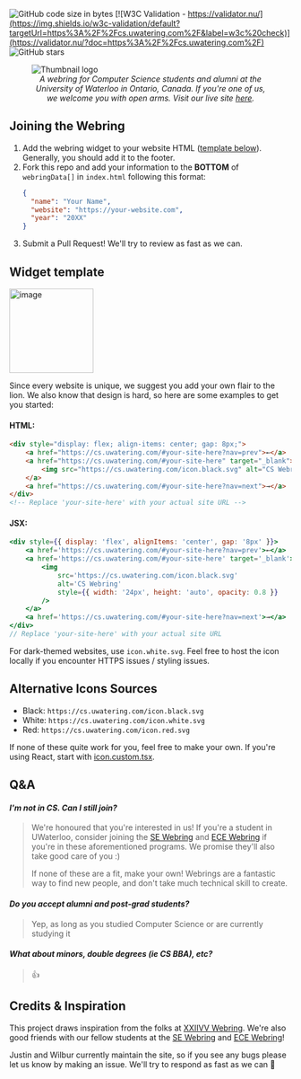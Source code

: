 ![GitHub code size in bytes](https://img.shields.io/github/languages/code-size/JusGu/uwatering.svg)
[![W3C Validation - https://validator.nu/](https://img.shields.io/w3c-validation/default?targetUrl=https%3A%2F%2Fcs.uwatering.com%2F&label=w3c%20check)](https://validator.nu/?doc=https%3A%2F%2Fcs.uwatering.com%2F)
![GitHub stars](https://img.shields.io/github/stars/JusGu/uwatering.svg?style=social)

<figure>
  <img src="./webAssets//og.png" alt="Thumbnail logo">
  <figcaption style="text-align: center; font-style: italic;">
    A webring for Computer Science students and alumni at the University of Waterloo in Ontario, Canada. If you're one of us, we welcome you with open arms. Visit our live site <a href="https://cs.uwatering.com">here</a>.
  </figcaption>
</figure>

## Joining the Webring

1. Add the webring widget to your website HTML ([template below](#widget-template)). Generally, you should add it to the footer.
2. Fork this repo and add your information to the **BOTTOM** of `webringData[]` in `index.html` following this format:
   ```json
   {
     "name": "Your Name",
     "website": "https://your-website.com",
     "year": "20XX"
   }
   ```
3. Submit a Pull Request! We'll try to review as fast as we can.

## Widget template

<img width="150" alt="image" src="https://github.com/user-attachments/assets/66c9e57a-c5ba-4426-b651-b9a37d74e198">

Since every website is unique, we suggest you add your own flair to the lion. We also know that design is hard, so here are some examples to get you started:

#### HTML:

```html
<div style="display: flex; align-items: center; gap: 8px;">
    <a href="https://cs.uwatering.com/#your-site-here?nav=prev">←</a>
    <a href="https://cs.uwatering.com/#your-site-here" target="_blank">
        <img src="https://cs.uwatering.com/icon.black.svg" alt="CS Webring" style="width: 24px; height: auto; opacity: 0.8;"/>
    </a>
    <a href="https://cs.uwatering.com/#your-site-here?nav=next">→</a>
</div>
<!-- Replace 'your-site-here' with your actual site URL -->
```

#### JSX:

```jsx
<div style={{ display: 'flex', alignItems: 'center', gap: '8px' }}>
    <a href='https://cs.uwatering.com/#your-site-here?nav=prev'>←</a>
    <a href='https://cs.uwatering.com/#your-site-here' target='_blank'>
        <img
            src='https://cs.uwatering.com/icon.black.svg'
            alt='CS Webring'
            style={{ width: '24px', height: 'auto', opacity: 0.8 }}
        />
    </a>
    <a href='https://cs.uwatering.com/#your-site-here?nav=next'>→</a>
</div>
// Replace 'your-site-here' with your actual site URL
```

For dark-themed websites, use `icon.white.svg`. Feel free to host the icon locally if you encounter HTTPS issues / styling issues.

## Alternative Icons Sources

- Black: `https://cs.uwatering.com/icon.black.svg`
- White: `https://cs.uwatering.com/icon.white.svg`
- Red: `https://cs.uwatering.com/icon.red.svg`

If none of these quite work for you, feel free to make your own. If you're using React, start with [icon.custom.tsx](./icon.custom.tsx).

## Q&A

#### _I'm not in CS. Can I still join?_

> We're honoured that you're interested in us! If you're a student in UWaterloo, consider joining the [SE Webring](https://se-webring.xyz/) and [ECE Webring](https://uw-ece.github.io/webring/) if you're in these aforementioned programs. We promise they'll also take good care of you :)
>
> If none of these are a fit, make your own! Webrings are a fantastic way to find new people, and don't take much technical skill to create.

#### _Do you accept alumni and post-grad students?_

> Yep, as long as you studied Computer Science or are currently studying it

#### _What about minors, double degrees (ie CS BBA), etc?_

> 👍

## Credits & Inspiration

This project draws inspiration from the folks at [XXIIVV Webring](https://webring.xxiivv.com/). We're also good friends with our fellow students at the [SE Webring](https://se-webring.xyz/) and [ECE Webring](https://uw-ece.github.io/webring/)!

Justin and Wilbur currently maintain the site, so if you see any bugs please let us know by making an issue. We'll try to respond as fast as we can 🤞
